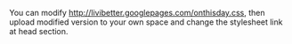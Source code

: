 You can modify http://livibetter.googlepages.com/onthisday.css, then upload modified version to your own space and change the stylesheet link at head section.
